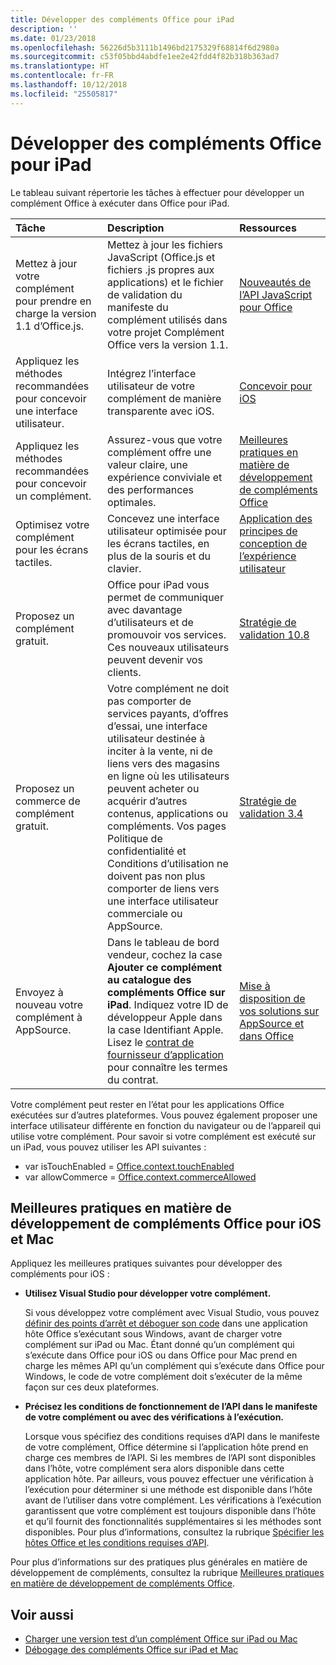 ```yaml
---
title: Développer des compléments Office pour iPad
description: ''
ms.date: 01/23/2018
ms.openlocfilehash: 56226d5b3111b1496bd2175329f68814f6d2980a
ms.sourcegitcommit: c53f05bbd4abdfe1ee2e42fdd4f82b318b363ad7
ms.translationtype: HT
ms.contentlocale: fr-FR
ms.lasthandoff: 10/12/2018
ms.locfileid: "25505817"
---
```

# <a name="develop-office-add-ins-for-the-ipad"></a>Développer des compléments Office pour iPad


Le tableau suivant répertorie les tâches à effectuer pour développer un complément Office à exécuter dans Office pour iPad.


|**Tâche**|**Description**|**Ressources**|
|:-----|:-----|:-----|
|Mettez à jour votre complément pour prendre en charge la version 1.1 d’Office.js.|Mettez à jour les fichiers JavaScript (Office.js et fichiers .js propres aux applications) et le fichier de validation du manifeste du complément utilisés dans votre projet Complément Office vers la version 1.1.|[Nouveautés de l’API JavaScript pour Office](https://docs.microsoft.com/office/dev/add-ins/reference/what's-changed-in-the-javascript-api-for-office?view=office-js)|
|Appliquez les méthodes recommandées pour concevoir une interface utilisateur.|Intégrez l’interface utilisateur de votre complément de manière transparente avec iOS.|[Concevoir pour iOS](https://developer.apple.com/library/ios/documentation/UserExperience/Conceptual/MobileHIG/)|
|Appliquez les méthodes recommandées pour concevoir un complément.|Assurez-vous que votre complément offre une valeur claire, une expérience conviviale et des performances optimales.|[Meilleures pratiques en matière de développement de compléments Office](../concepts/add-in-development-best-practices.md)|
|Optimisez votre complément pour les écrans tactiles.|Concevez une interface utilisateur optimisée pour les écrans tactiles, en plus de la souris et du clavier.|[Application des principes de conception de l’expérience utilisateur](../concepts/add-in-development-best-practices.md#apply-ux-design-principles)|
|Proposez un complément gratuit.|Office pour iPad vous permet de communiquer avec davantage d’utilisateurs et de promouvoir vos services. Ces nouveaux utilisateurs peuvent devenir vos clients.|[Stratégie de validation 10.8](https://docs.microsoft.com/office/dev/store/validation-policies#10-apps-and-add-ins-utilize-supported-capabilities)|
|Proposez un commerce de complément gratuit.|Votre complément ne doit pas comporter de services payants, d’offres d’essai, une interface utilisateur destinée à inciter à la vente, ni de liens vers des magasins en ligne où les utilisateurs peuvent acheter ou acquérir d’autres contenus, applications ou compléments. Vos pages Politique de confidentialité et Conditions d’utilisation ne doivent pas non plus comporter de liens vers une interface utilisateur commerciale ou AppSource.|[Stratégie de validation 3.4](https://docs.microsoft.com/office/dev/store/validation-policies#3-apps-and-add-ins-can-sell-additional-features-or-content-through-purchases-within-the-app-or-add-in)|
|Envoyez à nouveau votre complément à AppSource.|Dans le tableau de bord vendeur, cochez la case **Ajouter ce complément au catalogue des compléments Office sur iPad**. Indiquez votre ID de développeur Apple dans la case Identifiant Apple. Lisez le [contrat de fournisseur d’application](https://sellerdashboard.microsoft.com/Assets/Content/Agreements/en-US/Office_Store_Seller_Agreement_20120927.htm) pour connaître les termes du contrat.|[Mise à disposition de vos solutions sur AppSource et dans Office](https://docs.microsoft.com/office/dev/store/submit-to-the-office-store)|

Votre complément peut rester en l’état pour les applications Office exécutées sur d’autres plateformes. Vous pouvez également proposer une interface utilisateur différente en fonction du navigateur ou de l’appareil qui utilise votre complément. Pour savoir si votre complément est exécuté sur un iPad, vous pouvez utiliser les API suivantes :
- var isTouchEnabled = [Office.context.touchEnabled](https://docs.microsoft.com/javascript/api/office/office.context?view=office-js#touchenabled)
- var allowCommerce = [Office.context.commerceAllowed](https://docs.microsoft.com/javascript/api/office/office.context?view=office-js#commerceallowed)
    

## <a name="best-practices-for-developing-office-add-ins-for-ios-and-mac"></a>Meilleures pratiques en matière de développement de compléments Office pour iOS et Mac

Appliquez les meilleures pratiques suivantes pour développer des compléments pour iOS :


-  **Utilisez Visual Studio pour développer votre complément.**
    
    Si vous développez votre complément avec Visual Studio, vous pouvez [définir des points d’arrêt et déboguer son code](../develop/create-and-debug-office-add-ins-in-visual-studio.md) dans une application hôte Office s’exécutant sous Windows, avant de charger votre complément sur iPad ou Mac. Étant donné qu’un complément qui s’exécute dans Office pour iOS ou dans Office pour Mac prend en charge les mêmes API qu’un complément qui s’exécute dans Office pour Windows, le code de votre complément doit s’exécuter de la même façon sur ces deux plateformes.
    
-  **Précisez les conditions de fonctionnement de l’API dans le manifeste de votre complément ou avec des vérifications à l’exécution.**
    
    Lorsque vous spécifiez des conditions requises d’API dans le manifeste de votre complément, Office détermine si l’application hôte prend en charge ces membres de l’API. Si les membres de l’API sont disponibles dans l’hôte, votre complément sera alors disponible dans cette application hôte. Par ailleurs, vous pouvez effectuer une vérification à l’exécution pour déterminer si une méthode est disponible dans l’hôte avant de l’utiliser dans votre complément. Les vérifications à l’exécution garantissent que votre complément est toujours disponible dans l’hôte et qu’il fournit des fonctionnalités supplémentaires si les méthodes sont disponibles. Pour plus d’informations, consultez la rubrique [Spécifier les hôtes Office et les conditions requises d’API](specify-office-hosts-and-api-requirements.md).
    
Pour plus d’informations sur des pratiques plus générales en matière de développement de compléments, consultez la rubrique [Meilleures pratiques en matière de développement de compléments Office](../concepts/add-in-development-best-practices.md).


## <a name="see-also"></a>Voir aussi

- [Charger une version test d’un complément Office sur iPad ou Mac](../testing/sideload-an-office-add-in-on-ipad-and-mac.md)  
- [Débogage des compléments Office sur iPad et Mac](../testing/debug-office-add-ins-on-ipad-and-mac.md)
    
